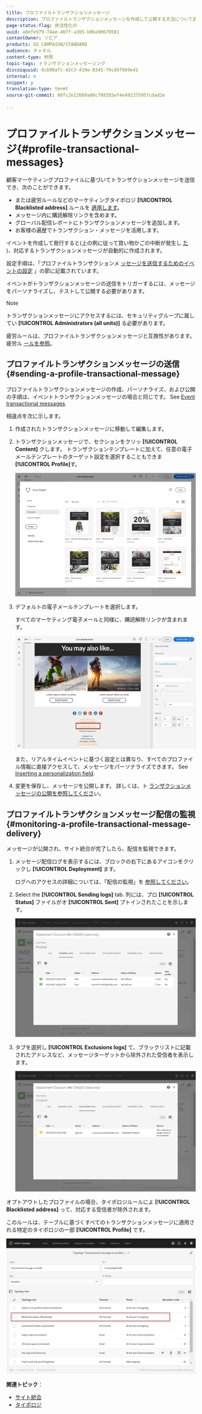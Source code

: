 ```yaml
---
title: プロファイルトランザクションメッセージ
description: プロファイルトランザクションメッセージを作成して公開する方法について説明します。
page-status-flag: 非活性化の
uuid: a8efe979-74ae-46ff-a305-b86a90679581
contentOwner: ソビア
products: SG_CAMPAIGN/STANDARD
audience: チャネル
content-type: 参照
topic-tags: トランザクションメッセージング
discoiquuid: dcb90afc-42c3-419e-8345-79cddf969e41
internal: n
snippet: y
translation-type: tm+mt
source-git-commit: 00fc2e12669a00c788355ef4e492375957cdad2e

---
```



# プロファイルトランザクションメッセージ{#profile-transactional-messages}

顧客マーケティングプロファイルに基づいてトランザクションメッセージを送信でき、次のことができます。

* または疲労ルールなどのマーケティングタイポロジ **[!UICONTROL Blacklisted address]** ルールを [適用します](../../administration/using/fatigue-rules.md)。
* メッセージ内に購読解除リンクを含めます。
* グローバル配信レポートにトランザクションメッセージを追加します。
* お客様の遍歴でトランザクション・メッセージを活用します。

イベントを作成して発行すると(上の例に従って買い物かごの中断が発生し [た](../../channels/using/about-transactional-messaging.md#transactional-messaging-operating-principle) )、対応するトランザクションメッセージが自動的に作成されます。

設定手順は、「プロファイルトランザクションメ [ッセージを送信するためのイベントの設定](../../administration/using/configuring-transactional-messaging.md#use-case--configuring-an-event-to-send-a-transactional-message) 」の節に記載されています。

イベントがトランザクションメッセージの送信をトリガーするには、メッセージをパーソナライズし、テストして公開する必要があります。

>[!NOTE]
>
>トランザクションメッセージにアクセスするには、セキュリティグループに属してい **[!UICONTROL Administrators (all units)]** る必要があります。
>
>疲労ルールは、プロファイルトランザクションメッセージと互換性があります。 疲労ル [ールを参照](../../administration/using/fatigue-rules.md)。

## プロファイルトランザクションメッセージの送信 {#sending-a-profile-transactional-message}

プロファイルトランザクションメッセージの作成、パーソナライズ、および公開の手順は、イベントトランザクションメッセージの場合と同じです。 See [Event transactional messages](../../channels/using/event-transactional-messages.md).

相違点を次に示します。

1. 作成されたトランザクションメッセージに移動して編集します。
1. トランザクションメッセージで、セクションをクリッ **[!UICONTROL Content]** クします。 トランザクションテンプレートに加えて、任意の電子メールテンプレートのターゲット設定を選択することもできま **[!UICONTROL Profile]**&#x200B;す。

   ![](assets/message-center_marketing_templates.png)

1. デフォルトの電子メールテンプレートを選択します。

   すべてのマーケティング電子メールと同様に、購読解除リンクが含まれます。

   ![](assets/message-center_marketing_perso_unsubscription.png)

   また、リアルタイムイベントに基づく設定とは異なり、すべてのプロファイル情報に直接アクセスして、メッセージをパーソナライズできます。 See [Inserting a personalization field](../../designing/using/personalization.md#inserting-a-personalization-field).

1. 変更を保存し、メッセージを公開します。 詳しくは、ト [ランザクションメッセージの公開を参照してくださ](../../channels/using/event-transactional-messages.md#publishing-a-transactional-message)い。

## プロファイルトランザクションメッセージ配信の監視 {#monitoring-a-profile-transactional-message-delivery}

メッセージが公開され、サイト統合が完了したら、配信を監視できます。

1. メッセージ配信ログを表示するには、ブロックの右下にあるアイコンをクリックし **[!UICONTROL Deployment]** ます。

   ログへのアクセスの詳細については、「配信の監視」を [参照してください](../../sending/using/monitoring-a-delivery.md)。

1. Select the **[!UICONTROL Sending logs]** tab. 列には、プロ **[!UICONTROL Status]** ファイルがオ **[!UICONTROL Sent]** プトインされたことを示します。

   ![](assets/message-center_marketing_sending_logs.png)

1. タブを選択し **[!UICONTROL Exclusions logs]** て、ブラックリストに記載されたアドレスなど、メッセージターゲットから除外された受信者を表示します。

   ![](assets/message-center_marketing_exclusion_logs.png)

オプトアウトしたプロファイルの場合、タイポロジルールによ **[!UICONTROL Blacklisted address]** って、対応する受信者が除外されます。

このルールは、テーブルに基づくすべてのトランザクションメッセージに適用される特定のタイポロジの一部 **[!UICONTROL Profile]** です。

![](assets/message-center_marketing_typology.png)

**関連トピック**：

* [サイト統合](../../administration/using/configuring-transactional-messaging.md#integrating-the-triggering-of-the-event-in-a-website)
* [タイポロジ](../../administration/using/about-typology-rules.md)

